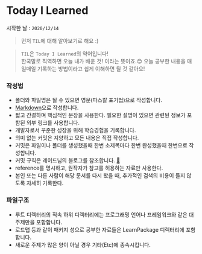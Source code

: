 # Today I Learned

시작한 날 : `2020/12/14`

> 먼저 `TIL`에 대해 알아보기로 해요 :)<br/>

> `TIL`은 `Today I Learned`의 약어입니다!<br/>
> 한국말로 직역하면 오늘 내가 배운 것! 이라는 뜻이죠.😊
> 오늘 공부한 내용을 매일매일 기록하는 방법이라고 쉽게 이해하면 될 것 같아요!<br/>

### 작성법

- 폴더와 파일명은 될 수 있으면 영문(파스칼 표기법)으로 작성합니다.
- [Markdown](https://gist.github.com/ihoneymon/652be052a0727ad59601)으로 작성합니다.
- 짧고 간결하며 핵심적인 문장을 사용한다. 필요한 설명이 있으면 관련된 정보가 포함된 외부 링크를 사용합니다.
- 개발자로서 꾸준한 성장을 위해 학습경험을 기록합니다.
- 의미 없는 커밋은 지양하고 모든 내용은 직접 작성합니다.
- 커밋은 파일이나 폴더를 생성했을때 한번 소제목마다 한번 완성했을때 한번으로 작성합니다.
- 커밋 규칙은 레이드님의 블로그를 참조합니다. [📖](https://blog.ull.im/engineering/2019/03/10/logs-on-git.html)
- reference를 명시하고, 원작자가 참고를 허용하는 자료만 사용한다.
- 본인 또는 다른 사람이 해당 문서를 다시 봤을 때, 추가적인 검색의 비용이 들지 않도록 자세히 기록한다.

### 파일구조

- 루트 디렉터리의 직속 하위 디렉터리에는 프로그래밍 언어나 프레임워크와 같은 대주제만을 포함합니다.
- 로드맵 등과 같이 패키지 성으로 공부한 자료들은 LearnPackage 디렉터리에 포함합니다.
- 새로운 주제가 많은 양이 아닐 경우 기타(Etc)에 종속시킵니다.
